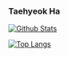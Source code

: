 ### Taehyeok Ha

[![Github Stats](https://github-readme-stats.vercel.app/api?username=hataehyeok&cache_seconds=86400)](https://github.com/anuraghazra/github-readme-stats)

[![Top Langs](https://github-readme-stats.vercel.app/api/top-langs/?username=hataehyeok&layout=compact&cache_seconds=86400)](https://github.com/anuraghazra/github-readme-stats)
